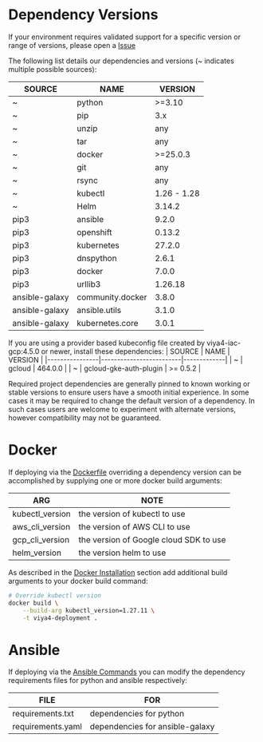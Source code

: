 # Dependency Versions

If your environment requires validated support for a specific version or range of versions, please open a [Issue](https://github.com/sassoftware/viya4-deployment/issues)

The following list details our dependencies and versions (~ indicates multiple possible sources):

| SOURCE         | NAME             | VERSION     |
|----------------|------------------|-------------|
| ~              | python           | >=3.10      |
| ~              | pip              | 3.x         |
| ~              | unzip            | any         |
| ~              | tar              | any         |
| ~              | docker           | >=25.0.3    |
| ~              | git              | any         |
| ~              | rsync            | any         |
| ~              | kubectl          | 1.26 - 1.28 |
| ~              | Helm             | 3.14.2      |
| pip3           | ansible          | 9.2.0       |
| pip3           | openshift        | 0.13.2      |
| pip3           | kubernetes       | 27.2.0      |
| pip3           | dnspython        | 2.6.1       |
| pip3           | docker           | 7.0.0       |
| pip3           | urllib3          | 1.26.18     |
| ansible-galaxy | community.docker | 3.8.0       |
| ansible-galaxy | ansible.utils    | 3.1.0       |
| ansible-galaxy | kubernetes.core  | 3.0.1       |

If you are using a provider based kubeconfig file created by viya4-iac-gcp:4.5.0 or newer, install these dependencies:
| SOURCE         | NAME                    | VERSION     |
|----------------|-------------------------|-------------|
| ~              | gcloud                  | 464.0.0     |
| ~              | gcloud-gke-auth-plugin  | >= 0.5.2    |

Required project dependencies are generally pinned to known working or stable versions to ensure users have a smooth initial experience. In some cases it may be required to change the default version of a dependency. In such cases users are welcome to experiment with alternate versions, however compatibility may not be guaranteed.

# Docker

If deploying via the [Dockerfile](../../Dockerfile) overriding a dependency version can be accomplished by supplying one or more docker build arguments:

| ARG             | NOTE                                   |
|-----------------|----------------------------------------|
| kubectl_version | the version of kubectl to use          |
| aws_cli_version | the version of AWS CLI to use          |
| gcp_cli_version | the version of Google cloud SDK to use |
| helm_version    | the version helm to use                |

As described in the [Docker Installation](./DockerUsage.md) section add additional build arguments to your docker build command:

```bash
# Override kubectl version
docker build \
	--build-arg kubectl_version=1.27.11 \
	-t viya4-deployment .
```

# Ansible

If deploying via the [Ansible Commands](./AnsibleUsage.md) you can modify the dependency requirements files for python and ansible respectively:

| FILE              | FOR                             |
|-------------------|---------------------------------|
| requirements.txt  | dependencies for python         |
| requirements.yaml | dependencies for ansible-galaxy |
